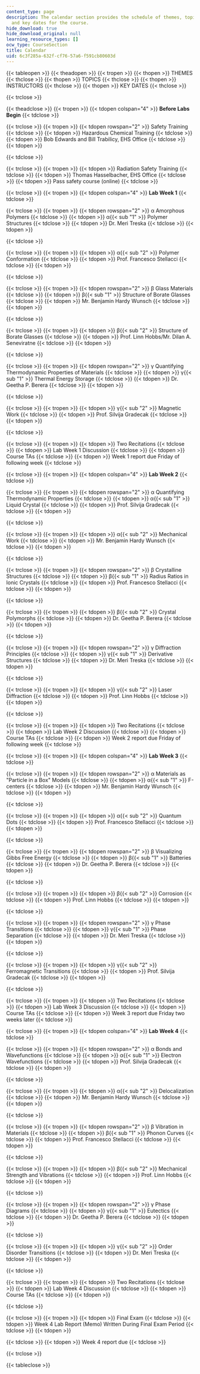```yaml
---
content_type: page
description: The calendar section provides the schedule of themes, topics, instructors,
  and key dates for the course.
hide_download: true
hide_download_original: null
learning_resource_types: []
ocw_type: CourseSection
title: Calendar
uid: 6c3f285a-632f-cf76-57a6-f591cb80603d
---
```


{{< tableopen >}}
{{< theadopen >}}
{{< tropen >}}
{{< thopen >}}
THEMES
{{< thclose >}}
{{< thopen >}}
TOPICS
{{< thclose >}}
{{< thopen >}}
INSTRUCTORS
{{< thclose >}}
{{< thopen >}}
KEY DATES
{{< thclose >}}

{{< trclose >}}

{{< theadclose >}}
{{< tropen >}}
{{< tdopen colspan="4" >}}
**Before Labs Begin**
{{< tdclose >}}

{{< trclose >}}
{{< tropen >}}
{{< tdopen rowspan="2" >}}
Safety Training
{{< tdclose >}}
{{< tdopen >}}
Hazardous Chemical Training
{{< tdclose >}}
{{< tdopen >}}
Bob Edwards and Bill Trabilicy, EHS Office
{{< tdclose >}}
{{< tdopen >}}

{{< tdclose >}}

{{< trclose >}}
{{< tropen >}}
{{< tdopen >}}
Radiation Safety Training
{{< tdclose >}}
{{< tdopen >}}
Thomas Hasselbacher, EHS Office
{{< tdclose >}}
{{< tdopen >}}
Pass safety course (online)
{{< tdclose >}}

{{< trclose >}}
{{< tropen >}}
{{< tdopen colspan="4" >}}
**Lab Week 1**
{{< tdclose >}}

{{< trclose >}}
{{< tropen >}}
{{< tdopen rowspan="2" >}}
α Amorphous Polymers
{{< tdclose >}}
{{< tdopen >}}
α{{< sub "1" >}} Polymer Structures
{{< tdclose >}}
{{< tdopen >}}
Dr. Meri Treska
{{< tdclose >}}
{{< tdopen >}}

{{< tdclose >}}

{{< trclose >}}
{{< tropen >}}
{{< tdopen >}}
α{{< sub "2" >}} Polymer Conformation
{{< tdclose >}}
{{< tdopen >}}
Prof. Francesco Stellacci
{{< tdclose >}}
{{< tdopen >}}

{{< tdclose >}}

{{< trclose >}}
{{< tropen >}}
{{< tdopen rowspan="2" >}}
β Glass Materials
{{< tdclose >}}
{{< tdopen >}}
β{{< sub "1" >}} Structure of Borate Glasses
{{< tdclose >}}
{{< tdopen >}}
Mr. Benjamin Hardy Wunsch
{{< tdclose >}}
{{< tdopen >}}

{{< tdclose >}}

{{< trclose >}}
{{< tropen >}}
{{< tdopen >}}
β{{< sub "2" >}} Structure of Borate Glasses
{{< tdclose >}}
{{< tdopen >}}
Prof. Linn Hobbs/Mr. Dilan A. Seneviratne
{{< tdclose >}}
{{< tdopen >}}

{{< tdclose >}}

{{< trclose >}}
{{< tropen >}}
{{< tdopen rowspan="2" >}}
γ Quantifying Thermodynamic Properties of Materials
{{< tdclose >}}
{{< tdopen >}}
γ{{< sub "1" >}} Thermal Energy Storage
{{< tdclose >}}
{{< tdopen >}}
Dr. Geetha P. Berera
{{< tdclose >}}
{{< tdopen >}}

{{< tdclose >}}

{{< trclose >}}
{{< tropen >}}
{{< tdopen >}}
γ{{< sub "2" >}} Magnetic Work
{{< tdclose >}}
{{< tdopen >}}
Prof. Silvija Gradecak
{{< tdclose >}}
{{< tdopen >}}

{{< tdclose >}}

{{< trclose >}}
{{< tropen >}}
{{< tdopen >}}
Two Recitations
{{< tdclose >}}
{{< tdopen >}}
Lab Week 1 Discussion
{{< tdclose >}}
{{< tdopen >}}
Course TAs
{{< tdclose >}}
{{< tdopen >}}
Week 1 report due Friday of following week
{{< tdclose >}}

{{< trclose >}}
{{< tropen >}}
{{< tdopen colspan="4" >}}
**Lab Week 2**
{{< tdclose >}}

{{< trclose >}}
{{< tropen >}}
{{< tdopen rowspan="2" >}}
α Quantifying Thermodynamic Properties
{{< tdclose >}}
{{< tdopen >}}
α{{< sub "1" >}} Liquid Crystal
{{< tdclose >}}
{{< tdopen >}}
Prof. Silvija Gradecak
{{< tdclose >}}
{{< tdopen >}}

{{< tdclose >}}

{{< trclose >}}
{{< tropen >}}
{{< tdopen >}}
α{{< sub "2" >}} Mechanical Work
{{< tdclose >}}
{{< tdopen >}}
Mr. Benjamin Hardy Wunsch
{{< tdclose >}}
{{< tdopen >}}

{{< tdclose >}}

{{< trclose >}}
{{< tropen >}}
{{< tdopen rowspan="2" >}}
β Crystalline Structures
{{< tdclose >}}
{{< tdopen >}}
β{{< sub "1" >}} Radius Ratios in Ionic Crystals
{{< tdclose >}}
{{< tdopen >}}
Prof. Francesco Stellacci
{{< tdclose >}}
{{< tdopen >}}

{{< tdclose >}}

{{< trclose >}}
{{< tropen >}}
{{< tdopen >}}
β{{< sub "2" >}} Crystal Polymorphs
{{< tdclose >}}
{{< tdopen >}}
Dr. Geetha P. Berera
{{< tdclose >}}
{{< tdopen >}}

{{< tdclose >}}

{{< trclose >}}
{{< tropen >}}
{{< tdopen rowspan="2" >}}
γ Diffraction Principles
{{< tdclose >}}
{{< tdopen >}}
γ{{< sub "1" >}} Derivative Structures
{{< tdclose >}}
{{< tdopen >}}
Dr. Meri Treska
{{< tdclose >}}
{{< tdopen >}}

{{< tdclose >}}

{{< trclose >}}
{{< tropen >}}
{{< tdopen >}}
γ{{< sub "2" >}} Laser Diffraction
{{< tdclose >}}
{{< tdopen >}}
Prof. Linn Hobbs
{{< tdclose >}}
{{< tdopen >}}

{{< tdclose >}}

{{< trclose >}}
{{< tropen >}}
{{< tdopen >}}
Two Recitations
{{< tdclose >}}
{{< tdopen >}}
Lab Week 2 Discussion
{{< tdclose >}}
{{< tdopen >}}
Course TAs
{{< tdclose >}}
{{< tdopen >}}
Week 2 report due Friday of following week
{{< tdclose >}}

{{< trclose >}}
{{< tropen >}}
{{< tdopen colspan="4" >}}
**Lab Week 3**
{{< tdclose >}}

{{< trclose >}}
{{< tropen >}}
{{< tdopen rowspan="2" >}}
α Materials as "Particle in a Box" Models
{{< tdclose >}}
{{< tdopen >}}
α{{< sub "1" >}} F-centers
{{< tdclose >}}
{{< tdopen >}}
Mr. Benjamin Hardy Wunsch
{{< tdclose >}}
{{< tdopen >}}

{{< tdclose >}}

{{< trclose >}}
{{< tropen >}}
{{< tdopen >}}
α{{< sub "2" >}} Quantum Dots
{{< tdclose >}}
{{< tdopen >}}
Prof. Francesco Stellacci
{{< tdclose >}}
{{< tdopen >}}

{{< tdclose >}}

{{< trclose >}}
{{< tropen >}}
{{< tdopen rowspan="2" >}}
β Visualizing Gibbs Free Energy
{{< tdclose >}}
{{< tdopen >}}
β{{< sub "1" >}} Batteries
{{< tdclose >}}
{{< tdopen >}}
Dr. Geetha P. Berera
{{< tdclose >}}
{{< tdopen >}}

{{< tdclose >}}

{{< trclose >}}
{{< tropen >}}
{{< tdopen >}}
β{{< sub "2" >}} Corrosion
{{< tdclose >}}
{{< tdopen >}}
Prof. Linn Hobbs
{{< tdclose >}}
{{< tdopen >}}

{{< tdclose >}}

{{< trclose >}}
{{< tropen >}}
{{< tdopen rowspan="2" >}}
γ Phase Transitions
{{< tdclose >}}
{{< tdopen >}}
γ{{< sub "1" >}} Phase Separation
{{< tdclose >}}
{{< tdopen >}}
Dr. Meri Treska
{{< tdclose >}}
{{< tdopen >}}

{{< tdclose >}}

{{< trclose >}}
{{< tropen >}}
{{< tdopen >}}
γ{{< sub "2" >}} Ferromagnetic Transitions
{{< tdclose >}}
{{< tdopen >}}
Prof. Silvija Gradecak
{{< tdclose >}}
{{< tdopen >}}

{{< tdclose >}}

{{< trclose >}}
{{< tropen >}}
{{< tdopen >}}
Two Recitations
{{< tdclose >}}
{{< tdopen >}}
Lab Week 3 Discussion
{{< tdclose >}}
{{< tdopen >}}
Course TAs
{{< tdclose >}}
{{< tdopen >}}
Week 3 report due Friday two weeks later
{{< tdclose >}}

{{< trclose >}}
{{< tropen >}}
{{< tdopen colspan="4" >}}
**Lab Week 4**
{{< tdclose >}}

{{< trclose >}}
{{< tropen >}}
{{< tdopen rowspan="2" >}}
α Bonds and Wavefunctions
{{< tdclose >}}
{{< tdopen >}}
α{{< sub "1" >}} Electron Wavefunctions
{{< tdclose >}}
{{< tdopen >}}
Prof. Silvija Gradecak
{{< tdclose >}}
{{< tdopen >}}

{{< tdclose >}}

{{< trclose >}}
{{< tropen >}}
{{< tdopen >}}
α{{< sub "2" >}} Delocalization
{{< tdclose >}}
{{< tdopen >}}
Mr. Benjamin Hardy Wunsch
{{< tdclose >}}
{{< tdopen >}}

{{< tdclose >}}

{{< trclose >}}
{{< tropen >}}
{{< tdopen rowspan="2" >}}
β Vibration in Materials
{{< tdclose >}}
{{< tdopen >}}
β{{< sub "1" >}} Phonon Curves
{{< tdclose >}}
{{< tdopen >}}
Prof. Francesco Stellacci
{{< tdclose >}}
{{< tdopen >}}

{{< tdclose >}}

{{< trclose >}}
{{< tropen >}}
{{< tdopen >}}
β{{< sub "2" >}} Mechanical Strength and Vibrations
{{< tdclose >}}
{{< tdopen >}}
Prof. Linn Hobbs
{{< tdclose >}}
{{< tdopen >}}

{{< tdclose >}}

{{< trclose >}}
{{< tropen >}}
{{< tdopen rowspan="2" >}}
γ Phase Diagrams
{{< tdclose >}}
{{< tdopen >}}
γ{{< sub "1" >}} Eutectics
{{< tdclose >}}
{{< tdopen >}}
Dr. Geetha P. Berera
{{< tdclose >}}
{{< tdopen >}}

{{< tdclose >}}

{{< trclose >}}
{{< tropen >}}
{{< tdopen >}}
γ{{< sub "2" >}} Order Disorder Transitions
{{< tdclose >}}
{{< tdopen >}}
Dr. Meri Treska
{{< tdclose >}}
{{< tdopen >}}

{{< tdclose >}}

{{< trclose >}}
{{< tropen >}}
{{< tdopen >}}
Two Recitations
{{< tdclose >}}
{{< tdopen >}}
Lab Week 4 Discussion
{{< tdclose >}}
{{< tdopen >}}
Course TAs
{{< tdclose >}}
{{< tdopen >}}

{{< tdclose >}}

{{< trclose >}}
{{< tropen >}}
{{< tdopen >}}
Final Exam
{{< tdclose >}}
{{< tdopen >}}
Week 4 Lab Report (Memo) Written During Final Exam Period
{{< tdclose >}}
{{< tdopen >}}

{{< tdclose >}}
{{< tdopen >}}
Week 4 report due
{{< tdclose >}}

{{< trclose >}}

{{< tableclose >}}